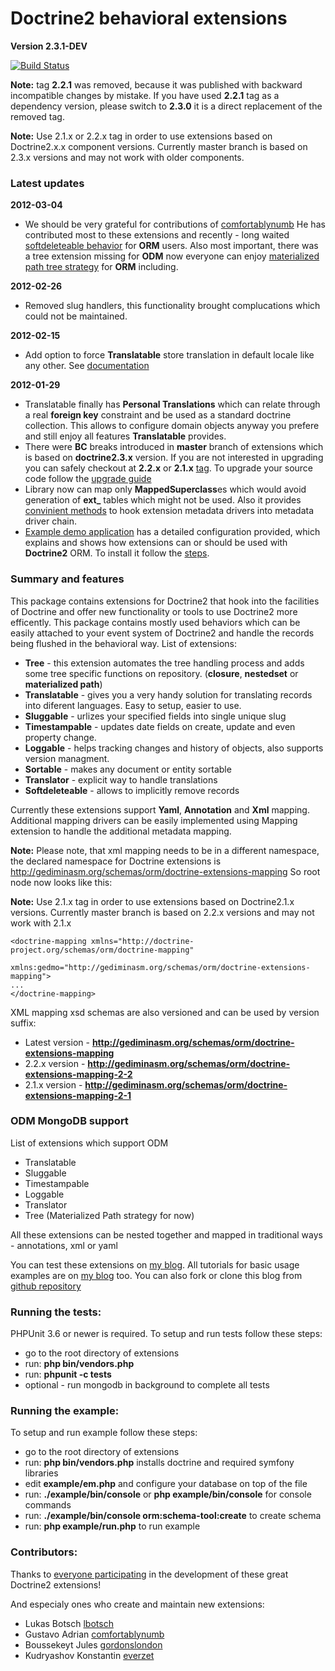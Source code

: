 # Doctrine2 behavioral extensions

**Version 2.3.1-DEV**

[![Build Status](https://secure.travis-ci.org/l3pp4rd/DoctrineExtensions.png?branch=master)](http://travis-ci.org/l3pp4rd/DoctrineExtensions)

**Note:** tag **2.2.1** was removed, because it was published with backward incompatible changes by
mistake. If you have used **2.2.1** tag as a dependency version, please switch to **2.3.0** it is
a direct replacement of the removed tag.

**Note:** Use 2.1.x or 2.2.x tag in order to use extensions based on Doctrine2.x.x component versions. Currently
master branch is based on 2.3.x versions and may not work with older components.

### Latest updates

**2012-03-04**

- We should be very grateful for contributions of [comfortablynumb](http://github.com/comfortablynumb)
He has contributed most to these extensions and recently - long waited [softdeleteable
behavior](https://github.com/l3pp4rd/DoctrineExtensions/blob/master/doc/softdeleteable.md) for **ORM** users. Also most important, there
was a tree extension missing for **ODM** now everyone can enjoy [materialized path tree strategy](https://github.com/l3pp4rd/DoctrineExtensions/blob/master/doc/tree.md#materialized-path) for **ORM** including.

**2012-02-26**

- Removed slug handlers, this functionality brought complucations which could not be maintained.

**2012-02-15**

- Add option to force **Translatable** store translation in default locale like any other.
See [documentation](http://github.com/l3pp4rd/DoctrineExtensions/blob/master/doc/translatable.md#advanced-examples)

**2012-01-29**

- Translatable finally has **Personal Translations** which can relate through a real **foreign key**
constraint and be used as a standard doctrine collection. This allows to configure domain
objects anyway you prefere and still enjoy all features **Translatable** provides.
- There were **BC** breaks introduced in **master** branch of extensions which is
based on **doctrine2.3.x** version. If you are not interested in upgrading you can
safely checkout at **2.2.x** or **2.1.x** [tag](http://github.com/l3pp4rd/DoctrineExtensions/tags).
To upgrade your source code follow the [upgrade guide](https://github.com/l3pp4rd/DoctrineExtensions/blob/master/upgrade/2-3-0.md)
- Library now can map only **MappedSuperclass**es which would avoid generation of **ext_**
tables which might not be used. Also it provides [convinient methods](https://github.com/l3pp4rd/DoctrineExtensions/blob/master/lib/Gedmo/DoctrineExtensions.php#L66)
to hook extension metadata drivers into metadata driver chain.
- [Example demo application](https://github.com/l3pp4rd/DoctrineExtensions/blob/master/example/em.php) has a detailed configuration provided, which
explains and shows how extensions can or should be used with **Doctrine2** ORM. To install
it follow the [steps](#example-demo).

### Summary and features

This package contains extensions for Doctrine2 that hook into the facilities of Doctrine and
offer new functionality or tools to use Doctrine2 more efficently. This package contains mostly
used behaviors which can be easily attached to your event system of Doctrine2 and handle the
records being flushed in the behavioral way. List of extensions:

- **Tree** - this extension automates the tree handling process and adds some tree specific functions on repository.
(**closure**, **nestedset** or **materialized path**)
- **Translatable** - gives you a very handy solution for translating records into diferent languages. Easy to setup, easier to use.
- **Sluggable** - urlizes your specified fields into single unique slug
- **Timestampable** - updates date fields on create, update and even property change.
- **Loggable** - helps tracking changes and history of objects, also supports version managment.
- **Sortable** - makes any document or entity sortable
- **Translator** - explicit way to handle translations
- **Softdeleteable** - allows to implicitly remove records

Currently these extensions support **Yaml**, **Annotation**  and **Xml** mapping. Additional mapping drivers
can be easily implemented using Mapping extension to handle the additional metadata mapping.

**Note:** Please note, that xml mapping needs to be in a different namespace, the declared namespace for
Doctrine extensions is http://gediminasm.org/schemas/orm/doctrine-extensions-mapping
So root node now looks like this:

**Note:** Use 2.1.x tag in order to use extensions based on Doctrine2.1.x versions. Currently
master branch is based on 2.2.x versions and may not work with 2.1.x

```
<doctrine-mapping xmlns="http://doctrine-project.org/schemas/orm/doctrine-mapping"
                 xmlns:gedmo="http://gediminasm.org/schemas/orm/doctrine-extensions-mapping">
...
</doctrine-mapping>
```

XML mapping xsd schemas are also versioned and can be used by version suffix:

- Latest version - **http://gediminasm.org/schemas/orm/doctrine-extensions-mapping**
- 2.2.x version - **http://gediminasm.org/schemas/orm/doctrine-extensions-mapping-2-2**
- 2.1.x version - **http://gediminasm.org/schemas/orm/doctrine-extensions-mapping-2-1**

### ODM MongoDB support

List of extensions which support ODM

- Translatable
- Sluggable
- Timestampable
- Loggable
- Translator
- Tree (Materialized Path strategy for now)

All these extensions can be nested together and mapped in traditional ways - annotations,
xml or yaml

You can test these extensions on [my blog](http://gediminasm.org/demo "Test doctrine behavioral extensions").
All tutorials for basic usage examples are on [my blog](http://gediminasm.org "Tutorials for extensions") too.
You can also fork or clone this blog from [github repository](https://github.com/l3pp4rd/gediminasm.org)

### Running the tests:

PHPUnit 3.6 or newer is required.
To setup and run tests follow these steps:

- go to the root directory of extensions
- run: **php bin/vendors.php**
- run: **phpunit -c tests**
- optional - run mongodb in background to complete all tests

<a name="example-demo"></a>

### Running the example:

To setup and run example follow these steps:

- go to the root directory of extensions
- run: **php bin/vendors.php** installs doctrine and required symfony libraries
- edit **example/em.php** and configure your database on top of the file
- run: **./example/bin/console** or **php example/bin/console** for console commands
- run: **./example/bin/console orm:schema-tool:create** to create schema
- run: **php example/run.php** to run example

### Contributors:

Thanks to [everyone participating](http://github.com/l3pp4rd/DoctrineExtensions/contributors) in
the development of these great Doctrine2 extensions!

And especialy ones who create and maintain new extensions:

- Lukas Botsch [lbotsch](http://github.com/lbotsch)
- Gustavo Adrian [comfortablynumb](http://github.com/comfortablynumb)
- Boussekeyt Jules [gordonslondon](http://github.com/gordonslondon)
- Kudryashov Konstantin [everzet](http://github.com/everzet)
